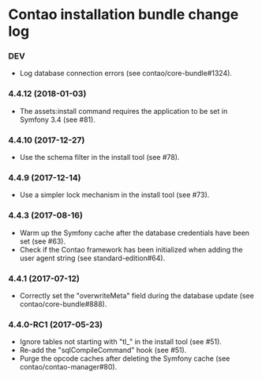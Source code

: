 # Contao installation bundle change log

### DEV

 * Log database connection errors (see contao/core-bundle#1324).

### 4.4.12 (2018-01-03)

 * The assets:install command requires the application to be set in Symfony 3.4 (see #81).

### 4.4.10 (2017-12-27)

 * Use the schema filter in the install tool (see #78).

### 4.4.9 (2017-12-14)

 * Use a simpler lock mechanism in the install tool (see #73).

### 4.4.3 (2017-08-16)

 * Warm up the Symfony cache after the database credentials have been set (see #63).
 * Check if the Contao framework has been initialized when adding the user agent string (see standard-edition#64).

### 4.4.1 (2017-07-12)

 * Correctly set the "overwriteMeta" field during the database update (see contao/core-bundle#888).

### 4.4.0-RC1 (2017-05-23)

 * Ignore tables not starting with "tl_" in the install tool (see #51).
 * Re-add the "sqlCompileCommand" hook (see #51).
 * Purge the opcode caches after deleting the Symfony cache (see contao/contao-manager#80).

